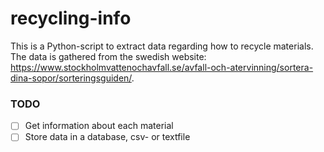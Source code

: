 # recycling-info

This is a Python-script to extract data regarding how to recycle materials. The data is gathered from the swedish website: https://www.stockholmvattenochavfall.se/avfall-och-atervinning/sortera-dina-sopor/sorteringsguiden/.

### TODO

- [ ] Get information about each material
- [ ] Store data in a database, csv- or textfile
